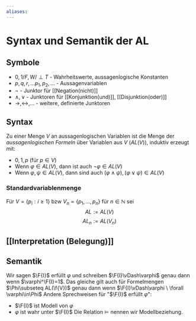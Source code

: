 ```yaml
---
aliases: 
---
```

$\newcommand{\f}[1]{\mathcal{#1}}\newcommand{\F}[1]{\mathfrak{#1}}\newcommand{\b}[1]{\mathbb{#1}}$
# Syntax und Semantik der AL 
## Symbole
- $0,1 / F,W / \perp T$ - Wahrheitswerte, aussagenlogische Konstanten
- $p,q,r,\dotso p_1,p_2,\dotso$ - Aussagenvariablen
- $\neg$ - Junktor für [[Negation(nicht)]]
- $\land, \lor$ - Junktoren für [[Konjunktion(und)]], [[Disjunktion(oder)]]
- $\rightarrow, \leftrightarrow ,\dotso$ - weitere, definierte Junktoren

## Syntax
Zu einer Menge $V$ an aussagenlogischen Variablen ist die Menge der *aussagenlogischen Formeln* über Variablen aus $V$ ($AL(V)$), induktiv erzeugt mit:
- $0, 1, p$ (für $p\in V$)
- Wenn $\varphi\in AL(V)$, dann ist auch $\neg\varphi \in AL(V)$
- Wenn $\varphi, \psi \in AL(V)$, dann sind auch $(\varphi\land \psi), (\varphi\lor\psi) \in AL(V)$
### Standardvariablenmenge
Für $V=\{p_i:i\geq 1\}$ bzw $V_n=\{p_1,\dotso,p_n\}$ für $n\in \mathbb{N}$ sei
$$AL:=AL(V)$$
$$AL_n:=AL(V_n)$$
## [[Interpretation (Belegung)]]
## Semantik
Wir sagen $\F{I}$ erfüllt $\varphi$ und schreiben $\F{I}\vDash\varphi$  genau dann wenn $\varphi^\F{I}=1$. Das gleiche gilt auch für Formelmengen $\Phi\subseteq AL(\f{V})$ genau dann wenn $\F{I}\vDash\varphi \ \forall \varphi\in\Phi$
Andere Sprechweisen für "$\F{I}$ erfüllt $\varphi$":
- $\F{I}$ ist Modell von $\varphi$
- $\varphi$ ist wahr unter $\F{I}$
Die Relation $\vDash$ nennen wir Modellbeziehung.